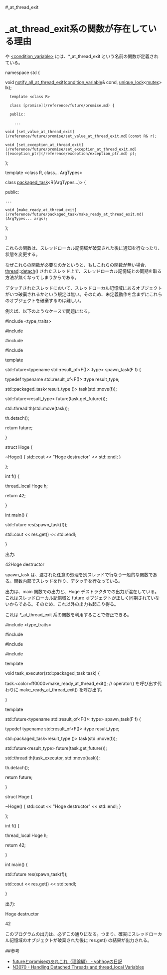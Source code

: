 #_at_thread_exit
<h1>_at_thread_exit系の関数が存在している理由</h1>

[<future>](/reference/future.md) や [<condition_variable>](/reference/condition_variable.md) には、*_at_thread_exit という名前の関数が定義されている。

namespace std {

  void [notify_all_at_thread_exit](/reference/condition_variable/condition_variable/notify_all_at_thread_exit.md)([condition_variable](/reference/condition_variable/condition_variable.md)& cond, [unique_lock](/reference/mutex/unique_lock.md)<[mutex](/reference/mutex/mutex.md)> lk);




`  template <class R>`

`  class [promise](/reference/future/promise.md) {`

`  public:`

`    ...`

    void [set_value_at_thread_exit](/reference/future/promise/set_value_at_thread_exit.md)(const R& r);

    void [set_exception_at_thread_exit](/reference/future/promise/set_exception_at_thread_exit.md)([exception_ptr](/reference/exception/exception_ptr.md) p);

  };

<span style='font-family:Arial,Verdana,sans-serif'>
</span>

  template <class R, class... ArgTypes>

  class [packaged_task](/reference/future/packaged_task.md)<R(ArgTypes...)> {


  public:

    ...

    void [make_ready_at_thread_exit](/reference/future/packaged_task/make_ready_at_thread_exit.md)(ArgTypes... args);

  };


}


これらの関数は、スレッドローカル記憶域が破棄された後に通知を行なったり、状態を変更する。

なぜこれらの関数が必要なのかというと、もしこれらの関数が無い場合、[thread](/reference/thread/thread.md)::[detach](/reference/thread/thread/detach.md)() されたスレッド上で、スレッドローカル記憶域との同期を取る方法が無くなってしまうからである。

デタッチされたスレッドにおいて、スレッドローカル記憶域にあるオブジェクトがいつ破棄されるかという規定は無い。そのため、未定義動作を含まずにこれらのオブジェクトを破棄するのは難しい。

例えば、以下のようなケースで問題になる。

#include <type_traits>

#include <future>

#include <thread>

#include <iostream>



template<class F>

std::future<typename std::result_of<F()>::type> spawn_task(F f) {

  typedef typename std::result_of<F()>::type result_type;

  std::packaged_task<result_type ()> task(std::move(f));

  std::future<result_type> future(task.get_future());

  std::thread th(std::move(task));

  th.detach();

  return future;

}





struct Hoge {

  ~Hoge() { std::cout << "Hoge destructor" << std::endl; }

};



int f() {

  thread_local Hoge h;

  return 42;

}



int main() {

  std::future<int> res(spawn_task(f));

  std::cout << res.get() << std::endl;

}

出力:

42Hoge destructor






spawn_task は、渡された任意の処理を別スレッドで行なう一般的な関数である。関数内部でスレッドを作り、デタッチを行なっている。


出力は、main 関数での出力と、Hoge デストラクタでの出力が混在している。これはスレッドローカル記憶域と future オブジェクトが正しく同期されていないからである。そのため、これ以外の出力も起こり得る。

これは *_at_thread_exit 系の関数を利用することで修正できる。

#include <type_traits>

#include <future>

#include <thread>

#include <iostream>



template<class R>

void task_executor(std::packaged_task<R> task) {

  task.<color=ff0000>make_ready_at_thread_exit</color>(); // operator() を呼び出す代わりに make_ready_at_thread_exit() を呼び出す。

}



template<class F>

std::future<typename std::result_of<F()>::type> spawn_task(F f) {

  typedef typename std::result_of<F()>::type result_type;

  std::packaged_task<result_type ()> task(std::move(f));

  std::future<result_type> future(task.get_future());

  std::thread th(task_executor, std::move(task));

  th.detach();

  return future;

}





struct Hoge {

  ~Hoge() { std::cout << "Hoge destructor" << std::endl; }

};



int f() {

  thread_local Hoge h;

  return 42;

}



int main() {

  std::future<int> res(spawn_task(f));

  std::cout << res.get() << std::endl;

}

出力:

Hoge destructor

42

このプログラムの出力は、必ずこの通りになる。つまり、確実にスレッドローカル記憶域のオブジェクトが破棄された後に res.get() の結果が出力される。


##参考

- [futureとpromiseのあれこれ（理論編） - yohhoyの日記](http://d.hatena.ne.jp/yohhoy/20120131/p1)
- [N3070 - Handling Detached Threads and thread_local Variables](http://www.open-std.org/jtc1/sc22/wg21/docs/papers/2010/n3070.html)
